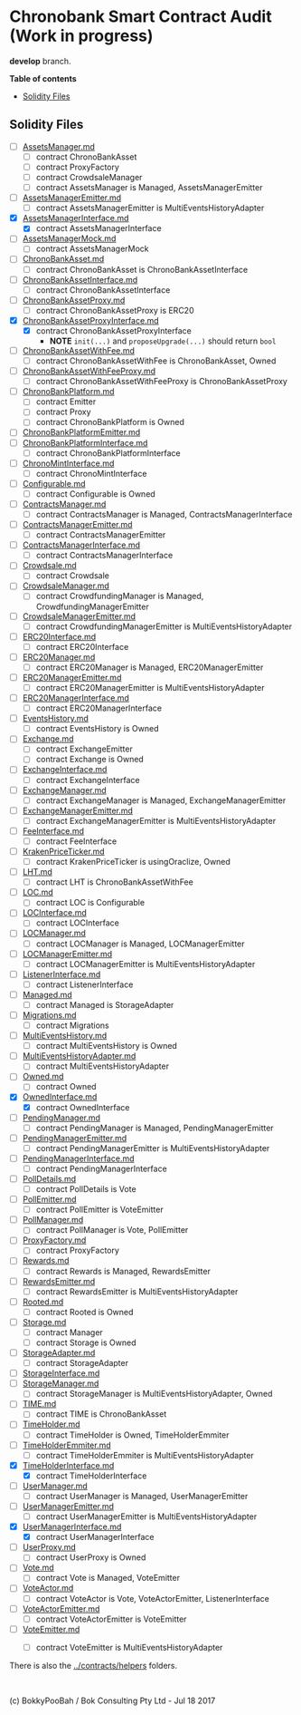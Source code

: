 # Chronobank Smart Contract Audit (Work in progress)

**develop** branch.

**Table of contents**

* [Solidity Files](#solidity-files)

## Solidity Files

* [ ] [AssetsManager.md](code-review/AssetsManager.md)
  * [ ] contract ChronoBankAsset 
  * [ ] contract ProxyFactory 
  * [ ] contract CrowdsaleManager 
  * [ ] contract AssetsManager is Managed, AssetsManagerEmitter 
* [ ] [AssetsManagerEmitter.md](code-review/AssetsManagerEmitter.md)
  * [ ] contract AssetsManagerEmitter is MultiEventsHistoryAdapter 
* [x] [AssetsManagerInterface.md](code-review/AssetsManagerInterface.md)
  * [x] contract AssetsManagerInterface 
* [ ] [AssetsManagerMock.md](code-review/AssetsManagerMock.md)
  * [ ] contract AssetsManagerMock 
* [ ] [ChronoBankAsset.md](code-review/ChronoBankAsset.md)
  * [ ] contract ChronoBankAsset is ChronoBankAssetInterface 
* [ ] [ChronoBankAssetInterface.md](code-review/ChronoBankAssetInterface.md)
  * [ ] contract ChronoBankAssetInterface 
* [ ] [ChronoBankAssetProxy.md](code-review/ChronoBankAssetProxy.md)
  * [ ] contract ChronoBankAssetProxy is ERC20 
* [x] [ChronoBankAssetProxyInterface.md](code-review/ChronoBankAssetProxyInterface.md)
  * [x] contract ChronoBankAssetProxyInterface 
    * **NOTE** `init(...)` and `proposeUpgrade(...)` should return `bool`
* [ ] [ChronoBankAssetWithFee.md](code-review/ChronoBankAssetWithFee.md)
  * [ ] contract ChronoBankAssetWithFee is ChronoBankAsset, Owned 
* [ ] [ChronoBankAssetWithFeeProxy.md](code-review/ChronoBankAssetWithFeeProxy.md)
  * [ ] contract ChronoBankAssetWithFeeProxy is ChronoBankAssetProxy 
* [ ] [ChronoBankPlatform.md](code-review/ChronoBankPlatform.md)
  * [ ] contract Emitter 
  * [ ] contract Proxy 
  * [ ] contract ChronoBankPlatform is Owned 
* [ ] [ChronoBankPlatformEmitter.md](code-review/ChronoBankPlatformEmitter.md)
* [ ] [ChronoBankPlatformInterface.md](code-review/ChronoBankPlatformInterface.md)
  * [ ] contract ChronoBankPlatformInterface 
* [ ] [ChronoMintInterface.md](code-review/ChronoMintInterface.md)
  * [ ] contract ChronoMintInterface 
* [ ] [Configurable.md](code-review/Configurable.md)
  * [ ] contract Configurable is Owned 
* [ ] [ContractsManager.md](code-review/ContractsManager.md)
  * [ ] contract ContractsManager is Managed, ContractsManagerInterface 
* [ ] [ContractsManagerEmitter.md](code-review/ContractsManagerEmitter.md)
  * [ ] contract ContractsManagerEmitter 
* [ ] [ContractsManagerInterface.md](code-review/ContractsManagerInterface.md)
  * [ ] contract ContractsManagerInterface 
* [ ] [Crowdsale.md](code-review/Crowdsale.md)
  * [ ] contract Crowdsale 
* [ ] [CrowdsaleManager.md](code-review/CrowdsaleManager.md)
  * [ ] contract CrowdfundingManager is Managed, CrowdfundingManagerEmitter 
* [ ] [CrowdsaleManagerEmitter.md](code-review/CrowdsaleManagerEmitter.md)
  * [ ] contract CrowdfundingManagerEmitter is MultiEventsHistoryAdapter 
* [ ] [ERC20Interface.md](code-review/ERC20Interface.md)
  * [ ] contract ERC20Interface 
* [ ] [ERC20Manager.md](code-review/ERC20Manager.md)
  * [ ] contract ERC20Manager is Managed, ERC20ManagerEmitter 
* [ ] [ERC20ManagerEmitter.md](code-review/ERC20ManagerEmitter.md)
  * [ ] contract ERC20ManagerEmitter is MultiEventsHistoryAdapter 
* [ ] [ERC20ManagerInterface.md](code-review/ERC20ManagerInterface.md)
  * [ ] contract ERC20ManagerInterface 
* [ ] [EventsHistory.md](code-review/EventsHistory.md)
  * [ ] contract EventsHistory is Owned 
* [ ] [Exchange.md](code-review/Exchange.md)
  * [ ] contract ExchangeEmitter 
  * [ ] contract Exchange is Owned 
* [ ] [ExchangeInterface.md](code-review/ExchangeInterface.md)
  * [ ] contract ExchangeInterface 
* [ ] [ExchangeManager.md](code-review/ExchangeManager.md)
  * [ ] contract ExchangeManager is Managed, ExchangeManagerEmitter 
* [ ] [ExchangeManagerEmitter.md](code-review/ExchangeManagerEmitter.md)
  * [ ] contract ExchangeManagerEmitter is MultiEventsHistoryAdapter 
* [ ] [FeeInterface.md](code-review/FeeInterface.md)
  * [ ] contract FeeInterface 
* [ ] [KrakenPriceTicker.md](code-review/KrakenPriceTicker.md)
  * [ ] contract KrakenPriceTicker is usingOraclize, Owned 
* [ ] [LHT.md](code-review/LHT.md)
  * [ ] contract LHT is ChronoBankAssetWithFee 
* [ ] [LOC.md](code-review/LOC.md)
  * [ ] contract LOC is Configurable 
* [ ] [LOCInterface.md](code-review/LOCInterface.md)
  * [ ] contract LOCInterface 
* [ ] [LOCManager.md](code-review/LOCManager.md)
  * [ ] contract LOCManager is Managed, LOCManagerEmitter 
* [ ] [LOCManagerEmitter.md](code-review/LOCManagerEmitter.md)
  * [ ] contract LOCManagerEmitter is MultiEventsHistoryAdapter 
* [ ] [ListenerInterface.md](code-review/ListenerInterface.md)
  * [ ] contract ListenerInterface 
* [ ] [Managed.md](code-review/Managed.md)
  * [ ] contract Managed is StorageAdapter 
* [ ] [Migrations.md](code-review/Migrations.md)
  * [ ] contract Migrations 
* [ ] [MultiEventsHistory.md](code-review/MultiEventsHistory.md)
  * [ ] contract MultiEventsHistory is Owned 
* [ ] [MultiEventsHistoryAdapter.md](code-review/MultiEventsHistoryAdapter.md)
  * [ ] contract MultiEventsHistoryAdapter 
* [ ] [Owned.md](code-review/Owned.md)
  * [ ] contract Owned 
* [x] [OwnedInterface.md](code-review/OwnedInterface.md)
  * [x] contract OwnedInterface 
* [ ] [PendingManager.md](code-review/PendingManager.md)
  * [ ] contract PendingManager is Managed, PendingManagerEmitter 
* [ ] [PendingManagerEmitter.md](code-review/PendingManagerEmitter.md)
  * [ ] contract PendingManagerEmitter is MultiEventsHistoryAdapter 
* [ ] [PendingManagerInterface.md](code-review/PendingManagerInterface.md)
  * [ ] contract PendingManagerInterface 
* [ ] [PollDetails.md](code-review/PollDetails.md)
  * [ ] contract PollDetails is Vote 
* [ ] [PollEmitter.md](code-review/PollEmitter.md)
  * [ ] contract PollEmitter is VoteEmitter 
* [ ] [PollManager.md](code-review/PollManager.md)
  * [ ] contract PollManager is Vote, PollEmitter 
* [ ] [ProxyFactory.md](code-review/ProxyFactory.md)
  * [ ] contract ProxyFactory 
* [ ] [Rewards.md](code-review/Rewards.md)
  * [ ] contract Rewards is Managed, RewardsEmitter 
* [ ] [RewardsEmitter.md](code-review/RewardsEmitter.md)
  * [ ] contract RewardsEmitter is MultiEventsHistoryAdapter 
* [ ] [Rooted.md](code-review/Rooted.md)
  * [ ] contract Rooted is Owned 
* [ ] [Storage.md](code-review/Storage.md)
  * [ ] contract Manager 
  * [ ] contract Storage is Owned 
* [ ] [StorageAdapter.md](code-review/StorageAdapter.md)
  * [ ] contract StorageAdapter 
* [ ] [StorageInterface.md](code-review/StorageInterface.md)
* [ ] [StorageManager.md](code-review/StorageManager.md)
  * [ ] contract StorageManager is MultiEventsHistoryAdapter, Owned 
* [ ] [TIME.md](code-review/TIME.md)
  * [ ] contract TIME is ChronoBankAsset 
* [ ] [TimeHolder.md](code-review/TimeHolder.md)
  * [ ] contract TimeHolder is Owned, TimeHolderEmmiter 
* [ ] [TimeHolderEmmiter.md](code-review/TimeHolderEmmiter.md)
  * [ ] contract TimeHolderEmmiter is MultiEventsHistoryAdapter 
* [x] [TimeHolderInterface.md](code-review/TimeHolderInterface.md)
  * [x] contract TimeHolderInterface 
* [ ] [UserManager.md](code-review/UserManager.md)
  * [ ] contract UserManager is Managed, UserManagerEmitter 
* [ ] [UserManagerEmitter.md](code-review/UserManagerEmitter.md)
  * [ ] contract UserManagerEmitter is MultiEventsHistoryAdapter 
* [x] [UserManagerInterface.md](code-review/UserManagerInterface.md)
  * [x] contract UserManagerInterface 
* [ ] [UserProxy.md](code-review/UserProxy.md)
  * [ ] contract UserProxy is Owned 
* [ ] [Vote.md](code-review/Vote.md)
  * [ ] contract Vote is Managed, VoteEmitter 
* [ ] [VoteActor.md](code-review/VoteActor.md)
  * [ ] contract VoteActor is Vote, VoteActorEmitter, ListenerInterface 
* [ ] [VoteActorEmitter.md](code-review/VoteActorEmitter.md)
  * [ ] contract VoteActorEmitter is VoteEmitter 
* [ ] [VoteEmitter.md](code-review/VoteEmitter.md)
  * [ ] contract VoteEmitter is MultiEventsHistoryAdapter 


There is also the [../contracts/helpers](../contracts/helpers) folders.


<br />

(c) BokkyPooBah / Bok Consulting Pty Ltd - Jul 18 2017